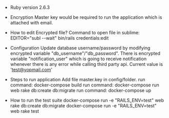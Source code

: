 * Ruby version
	2.6.3

* Encryption
	Master key would be required to run the application which is attached with email.

* How to edit Encrypted file?
	Command to open file in sublime:   EDITOR="subl --wait" bin/rails credentials:edit

* Configuration
	Update database username/password by modifying encrypted variable "db_username"/"db_password".
	There is encrypted variable "notification_user" which is going to receive notification whenever there is any error while calling third party api. Current value is 'test@yopmail.com'

* Steps to run application
	Add file master.key in config/folder.
	run command: docker-compose build
	run command: docker-compose run web rake db:create db:migrate
	run command: docker-compose up

* How to run the test suite
	docker-compose run -e "RAILS_ENV=test" web rake db:create db:migrate
	docker-compose run -e "RAILS_ENV=test" web rake test
